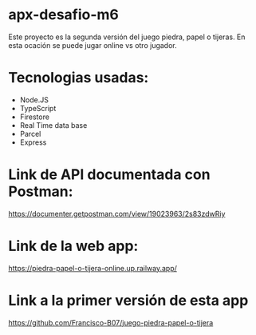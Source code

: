 # apx-desafio-m6
Este proyecto es la segunda versión del juego piedra, papel o tijeras. En esta ocación se puede jugar online vs otro jugador.

# Tecnologias usadas:
- Node.JS 
- TypeScript
- Firestore
- Real Time data base
- Parcel
- Express

# Link de API documentada con Postman:
https://documenter.getpostman.com/view/19023963/2s83zdwRiy

# Link de la web app:
https://piedra-papel-o-tijera-online.up.railway.app/

# Link a la primer versión de esta app
https://github.com/Francisco-B07/juego-piedra-papel-o-tijera
